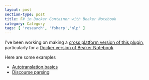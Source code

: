 ```yaml
---
layout: post
section-type: post
title: F# in Docker Container with Beaker Notebook
category: Category
tags: [ 'research', 'fsharp','nlp' ]
---
```

I've been working on making a [cross platform version of this plugin](https://github.com/aolney/FsBeaker), particularly for a [Docker version of Beaker Notebook](https://hub.docker.com/r/aolney/beaker/). 

Here are some examples

- [Autotranslation basics](https://pub.beakernotebook.com/#/publications/7ae86a62-1b9f-11e6-9ac6-ff57a01b25df)
- [Discourse parsing](https://pub.beakernotebook.com/#/publications/5706b111-9928-4abd-8ec4-5b15d112ce5e)
